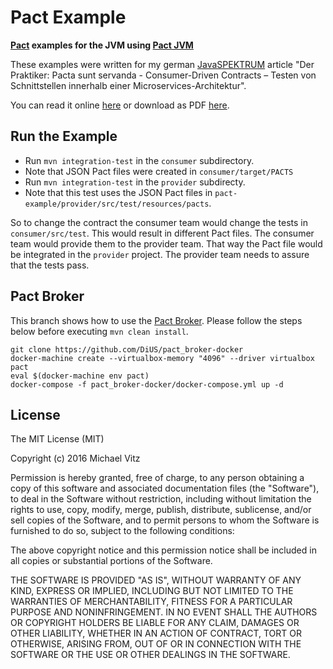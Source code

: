 # Pact Example

**[Pact](https://docs.pact.io) examples for the JVM using [Pact JVM](https://github.com/DiUS/pact-jvm)**

These examples were written for my german
[JavaSPEKTRUM](http://www.javaspektrum.de/) article
"Der Praktiker: Pacta sunt servanda - Consumer-Driven Contracts – Testen von Schnittstellen innerhalb einer Microservices-Architektur".

You can read it online
[here](https://www.innoq.com/de/articles/2016/09/consumer-driven-contracts/)
or download as PDF
[here](http://www.sigs-datacom.de/uploads/tx_dmjournals/vitz_JS_04_16_TaTZ.pdf).


## Run the Example

* Run `mvn integration-test` in the `consumer` subdirectory.
* Note that JSON Pact files were created in `consumer/target/PACTS`
* Run `mvn integration-test` in the `provider` subdirecty.
* Note that this test uses the JSON Pact files in `pact-example/provider/src/test/resources/pacts`.

So to change the contract the consumer team would change the tests in `consumer/src/test`. This
would result in different Pact files. The consumer team would provide them to the provider team.
That way the Pact file would be integrated in the `provider` project. The provider team needs to
assure that the tests pass.


## Pact Broker

This branch shows how to use the [Pact Broker](https://github.com/pact-foundation/pact_broker).
Please follow the steps below before executing `mvn clean install`.

```
git clone https://github.com/DiUS/pact_broker-docker
docker-machine create --virtualbox-memory "4096" --driver virtualbox pact
eval $(docker-machine env pact)
docker-compose -f pact_broker-docker/docker-compose.yml up -d
```


## License

The MIT License (MIT)

Copyright (c) 2016 Michael Vitz

Permission is hereby granted, free of charge, to any person obtaining a copy of this software and
associated documentation files (the "Software"), to deal in the Software without restriction,
including without limitation the rights to use, copy, modify, merge, publish, distribute,
sublicense, and/or sell copies of the Software, and to permit persons to whom the Software is
furnished to do so, subject to the following conditions:

The above copyright notice and this permission notice shall be included in all copies or substantial
portions of the Software.

THE SOFTWARE IS PROVIDED "AS IS", WITHOUT WARRANTY OF ANY KIND, EXPRESS OR IMPLIED, INCLUDING BUT
NOT LIMITED TO THE WARRANTIES OF MERCHANTABILITY, FITNESS FOR A PARTICULAR PURPOSE AND
NONINFRINGEMENT. IN NO EVENT SHALL THE AUTHORS OR COPYRIGHT HOLDERS BE LIABLE FOR ANY CLAIM, DAMAGES
OR OTHER LIABILITY, WHETHER IN AN ACTION OF CONTRACT, TORT OR OTHERWISE, ARISING FROM, OUT OF OR IN
CONNECTION WITH THE SOFTWARE OR THE USE OR OTHER DEALINGS IN THE SOFTWARE.

